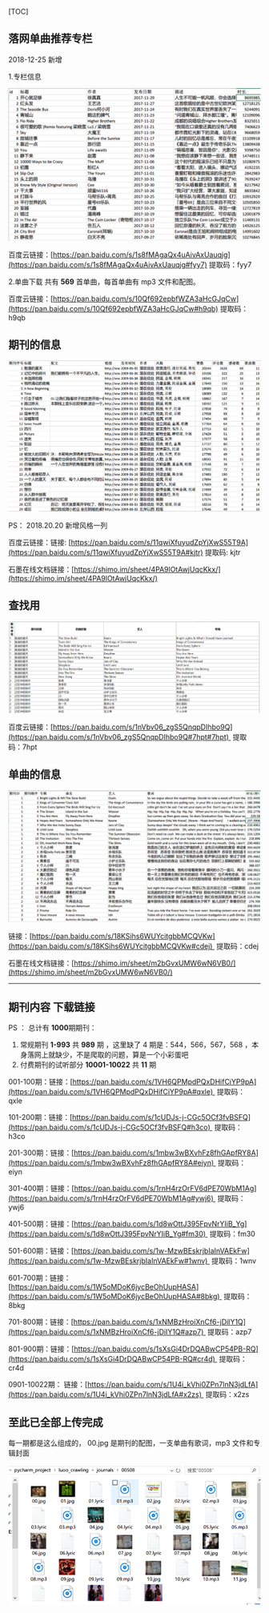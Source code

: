 [TOC]


## 落网单曲推荐专栏

2018-12-25 新增

1.专栏信息
<div align="center"><img src="img/luoo_1.png" height="" /></div>

百度云链接：[https://pan.baidu.com/s/1s8fMAgaQx4uAivAxUauqjg](https://pan.baidu.com/s/1s8fMAgaQx4uAivAxUauqjg#fyy7) 提取码：fyy7 

2.单曲下载
共有 **569** 首单曲，每首单曲有 mp3 文件和配图。

百度云链接：[https://pan.baidu.com/s/10Qf692epbfWZA3aHcGJqCw](https://pan.baidu.com/s/10Qf692epbfWZA3aHcGJqCw#h9qb) 
提取码：h9qb 

## **期刊的信息**

<div align="center"><img src="img/luoo_2.png" height="" /></div>

PS： 2018.20.20 新增风格一列

百度云链接：链接: [https://pan.baidu.com/s/11qwiXfuyudZpYjXwS55T9A](https://pan.baidu.com/s/11qwiXfuyudZpYjXwS55T9A#kjtr) 提取码: kjtr 

石墨在线文档链接：[https://shimo.im/sheet/4PA9lOtAwjUqcKkx/](https://shimo.im/sheet/4PA9lOtAwjUqcKkx/) 

## **查找用**
<div align="center"><img src="img/luoo_3.png" height="" /></div>

百度云链接：[https://pan.baidu.com/s/1nVbv06_zgS5QnqpDIhbo9Q](https://pan.baidu.com/s/1nVbv06_zgS5QnqpDIhbo9Q#7hpt#7hpt)  提取码：7hpt 

## **单曲的信息**
<div align="center"><img src="img/luoo_4.png" height="" /></div>

链接：[https://pan.baidu.com/s/18KSihs6WUYcitgbbMCQVKw](https://pan.baidu.com/s/18KSihs6WUYcitgbbMCQVKw#cdej)  提取码：cdej 

石墨在线文档链接：[https://shimo.im/sheet/m2bGvxUMW6wN6VB0/](https://shimo.im/sheet/m2bGvxUMW6wN6VB0/)

------

## **期刊内容 下载链接**

PS ： 总计有 **1000**期期刊：

1. 常规期刊 **1-993** 共 **989** 期 ，这里缺了 4 期是：544，566，567，568 ，本身落网上就缺少，不是爬取的问题，算是一个小彩蛋吧
2. 付费期刊的试听部分 **10001-10022** 共 **11** 期

001-100期：链接：[https://pan.baidu.com/s/1VH6QPMpdPQxDHifCiYP9pA](https://pan.baidu.com/s/1VH6QPMpdPQxDHifCiYP9pA#qxle)  提取码：qxle 

101-200期：链接：[https://pan.baidu.com/s/1cUDJs-j-CGc5OCf3fvBSFQ](https://pan.baidu.com/s/1cUDJs-j-CGc5OCf3fvBSFQ#h3co)  提取码：h3co 

201-300期：链接：[https://pan.baidu.com/s/1mbw3wBXvhFz8fhGApfRY8A](https://pan.baidu.com/s/1mbw3wBXvhFz8fhGApfRY8A#eiyn)  提取码：eiyn 

301-400期：链接：[https://pan.baidu.com/s/1rnH4rzOrFV6dPE70WbM1Ag](https://pan.baidu.com/s/1rnH4rzOrFV6dPE70WbM1Ag#ywj6)   提取码：ywj6 

401-500期：链接：[https://pan.baidu.com/s/1d8wOttJ395FpvNrYIiB_Yg](https://pan.baidu.com/s/1d8wOttJ395FpvNrYIiB_Yg#fm30)   提取码：fm30

501-600期：链接：[https://pan.baidu.com/s/1w-MzwBEskrjbIaInVAEkFw](https://pan.baidu.com/s/1w-MzwBEskrjbIaInVAEkFw#1wnv)  提取码：1wnv 

601-700期：链接：[https://pan.baidu.com/s/1W5oMDoK6jycBeOhUupHASA](https://pan.baidu.com/s/1W5oMDoK6jycBeOhUupHASA#8bkg)  提取码：8bkg 

701-800期：链接：[https://pan.baidu.com/s/1xNMBzHroiXnCf6-jDiIY1Q](https://pan.baidu.com/s/1xNMBzHroiXnCf6-jDiIY1Q#azp7)   提取码：azp7 

801-900期：链接：[https://pan.baidu.com/s/1sXsGi4DrDQABwCP54PB-RQ](https://pan.baidu.com/s/1sXsGi4DrDQABwCP54PB-RQ#cr4d)  提取码：cr4d 

0901-10022期： 链接：[https://pan.baidu.com/s/1U4i_kVhi0ZPn7lnN3jdLfA](https://pan.baidu.com/s/1U4i_kVhi0ZPn7lnN3jdLfA#x2zs)  提取码：x2zs 

## 至此已全部上传完成

每一期都是这么组成的， 00.jpg 是期刊的配图，一支单曲有歌词，mp3 文件和专辑封面
<div align="center"><img src="img/luoo_5.png" height="" /></div>
